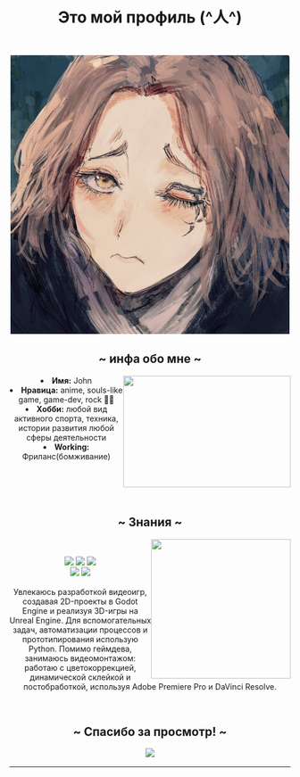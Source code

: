 <body>
  <center>
<h1 align="center">Это мой профиль (^人^)</h1>
<br>
<div align="center">  
<pre>
<img height="500" width="500" src="https://github.com/JohnMazino/JohnMazino/blob/main/assets/fastF.jpg">
</pre>
</div>
<div>
<h2 align="center">  ~ инфа обо мне ~  </h2>
  <div align="center">
<img height="200" width="300" src="https://media1.tenor.com/m/nuOFbk-kCYAAAAAd/jaquefresco.gif" align="right">
  </div>
<li>
 <b>Имя:</b> John</li>
<li>
<b>Нравица:</b> anime, souls-like game, game-dev, rock 🎸🤘
</li>
<li>
<b>Хобби:</b> любой вид активного спорта, техника, истории развития любой сферы деятельности 
</li>
<li>
<b>Working:</b> Фриланс(бомживание)
</li>
<br><br><br>
</div>
<div>

 <br>
 <h2 align="center">            ~ Знания  ~</h2>
<p>
  <div align="center">
<img height="250" width="250" src="https://media1.tenor.com/m/meANmw3hopUAAAAd/long-tears.gif" align="right">
  </div>
</div>
<div>
  
  <br>
<p align="center"><img src="https://img.shields.io/badge/Premier_Pro-violet?logo=linkedin&logoColor=white&style=for-the-badge"/> 
  <img src="https://img.shields.io/badge/Unreal_Engine_5-black?logo=linkedin&logoColor=white&style=for-the-badge"/> 
  <img src="https://img.shields.io/badge/C++-blue?logo=linkedin&logoColor=white&style=for-the-badge"/><br>
  <img src="https://img.shields.io/badge/Python-yellow?logo=linkedin&logoColor=white&style=for-the-badge"/> 
  <img src="https://img.shields.io/badge/Git-orange?logo=linkedin&logoColor=white&style=for-the-badge"/> <br><br>
Увлекаюсь разработкой видеоигр, создавая 2D-проекты в Godot Engine и реализуя 3D-игры на Unreal Engine. Для вспомогательных задач, автоматизации процессов и прототипирования использую Python. Помимо геймдева, занимаюсь видеомонтажом: работаю с цветокоррекцией, динамической склейкой и постобработкой, используя Adobe Premiere Pro и DaVinci Resolve.
</p>
<br>
<h2 align="center"> ~ Спасибо за просмотр! ~ </h2>
<div align="center">
<img src="https://media1.tenor.com/m/lxpfB01kWpcAAAAC/bromance-sig-curtis.gif">
</div>
<hr>
</div>
</div>
    </center>
</body>
